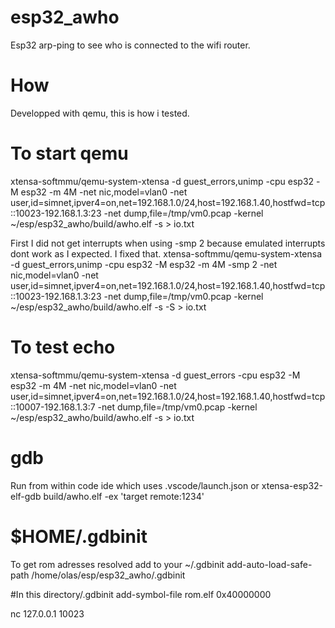 # esp32_awho
Esp32 arp-ping to see who is connected to the wifi router. 

# How 
Developped with qemu, this is how i tested.


# To start qemu
xtensa-softmmu/qemu-system-xtensa -d guest_errors,unimp   -cpu esp32 -M esp32 -m 4M -net nic,model=vlan0 -net user,id=simnet,ipver4=on,net=192.168.1.0/24,host=192.168.1.40,hostfwd=tcp::10023-192.168.1.3:23  -net dump,file=/tmp/vm0.pcap  -kernel  ~/esp/esp32_awho/build/awho.elf -s  > io.txt

First I did not get interrupts when using -smp 2 because emulated interrupts dont work as I expected.
I fixed that.
xtensa-softmmu/qemu-system-xtensa -d guest_errors,unimp  -cpu esp32 -M esp32 -m 4M -smp 2  -net nic,model=vlan0 -net user,id=simnet,ipver4=on,net=192.168.1.0/24,host=192.168.1.40,hostfwd=tcp::10023-192.168.1.3:23  -net dump,file=/tmp/vm0.pcap  -kernel  ~/esp/esp32_awho/build/awho.elf  -s  -S > io.txt

# To test echo
xtensa-softmmu/qemu-system-xtensa  -d guest_errors   -cpu esp32 -M esp32 -m 4M -net nic,model=vlan0 -net user,id=simnet,ipver4=on,net=192.168.1.0/24,host=192.168.1.40,hostfwd=tcp::10007-192.168.1.3:7  -net dump,file=/tmp/vm0.pcap  -kernel   ~/esp/esp32_awho/build/awho.elf -s  > io.txt


# gdb 
Run from within code ide which uses .vscode/launch.json or
xtensa-esp32-elf-gdb build/awho.elf  -ex 'target remote:1234'


# $HOME/.gdbinit
To get rom adresses resolved add to your ~/.gdbinit
add-auto-load-safe-path /home/olas/esp/esp32_awho/.gdbinit

#In this directory/.gdbinit
add-symbol-file rom.elf 0x40000000




nc 127.0.0.1 10023
